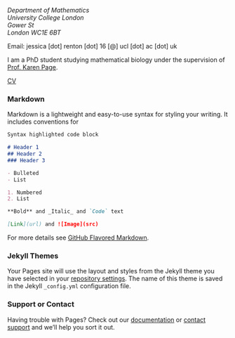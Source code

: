 _Department of Mathematics_  
_University College London_  
_Gower St_  
_London WC1E 6BT_

Email: jessica \[dot\] renton \[dot\] 16 \[@\] ucl \[dot\] ac \[dot\] uk

I am a PhD student studying mathematical biology under the supervision of [Prof. Karen Page](https://www.ucl.ac.uk/~ucackmp/).

[CV](https://jessiesrr.github.io/CV.pdf)

### Markdown

Markdown is a lightweight and easy-to-use syntax for styling your writing. It includes conventions for

```markdown
Syntax highlighted code block

# Header 1
## Header 2
### Header 3

- Bulleted
- List

1. Numbered
2. List

**Bold** and _Italic_ and `Code` text

[Link](url) and ![Image](src)
```

For more details see [GitHub Flavored Markdown](https://guides.github.com/features/mastering-markdown/).

### Jekyll Themes

Your Pages site will use the layout and styles from the Jekyll theme you have selected in your [repository settings](https://github.com/jessiesrr/jessiesrr.github.io/settings). The name of this theme is saved in the Jekyll `_config.yml` configuration file.

### Support or Contact

Having trouble with Pages? Check out our [documentation](https://help.github.com/categories/github-pages-basics/) or [contact support](https://github.com/contact) and we’ll help you sort it out.
